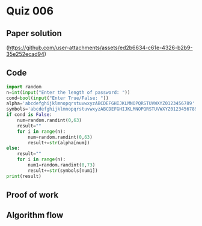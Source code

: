 # Quiz 006

## Paper solution
(https://github.com/user-attachments/assets/ed2b6634-c61e-4326-b2b9-35e252ecad94)

## Code
```.py
import random
n=int(input("Enter the length of password: "))
cond=bool(input("Enter True/False: "))
alpha='abcdefghijklmnopqrstuvwxyzABCDEFGHIJKLMNOPQRSTUVWXYZ0123456789'
symbols='abcdefghijklmnopqrstuvwxyzABCDEFGHIJKLMNOPQRSTUVWXYZ0123456789!?#%*@$^()'
if cond is False:
    num=random.randint(0,63)
    result=""
    for i in range(n):
        num=random.randint(0,63)
        result+=str(alpha[num])
else:
    result=""
    for i in range(n):
        num1=random.randint(0,73)
        result+=str(symbols[num1])
print(result)

```

## Proof of work


## Algorithm flow
